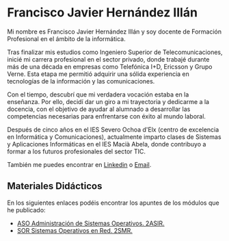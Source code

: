 # Francisco Javier Hernández Illán
Mi nombre es Francisco Javier Hernández Illán y soy docente de Formación Profesional en el ámbito de la informática.

Tras finalizar mis estudios como Ingeniero Superior de Telecomunicaciones, inicié mi carrera profesional en el sector privado, donde trabajé durante más de una década en empresas como Telefónica I+D, Ericsson y Grupo Verne. Esta etapa me permitió adquirir una sólida experiencia en tecnologías de la información y las comunicaciones.

Con el tiempo, descubrí que mi verdadera vocación estaba en la enseñanza. Por ello, decidí dar un giro a mi trayectoria y dedicarme a la docencia, con el objetivo de ayudar al alumnado a desarrollar las competencias necesarias para enfrentarse con éxito al mundo laboral.

Después de cinco años en el IES Severo Ochoa d'Elx (centro de excelencia en Informática y Comunicaciones), actualmente imparto clases de Sistemas y Aplicaciones Informáticas en el IES Macià Abela, donde contribuyo a formar a los futuros profesionales del sector TIC.

También me puedes encontrar en [Linkedin](https://www.linkedin.com/in/fjavier-hernandez-illan/) o [Email](mailto:fj.hernandez@edu.gva.es).

## Materiales Didácticos
En los siguientes enlaces podéis encontrar los apuntes de los módulos que he publicado:
- [ASO Administración de Sistemas Operativos. 2ASIR. ](https://fjavier-hernandez.github.io/aso/)
- [SOR Sistemas Operativos en Red. 2SMR. ](https://fjavier-hernandez.github.io/sor/)
